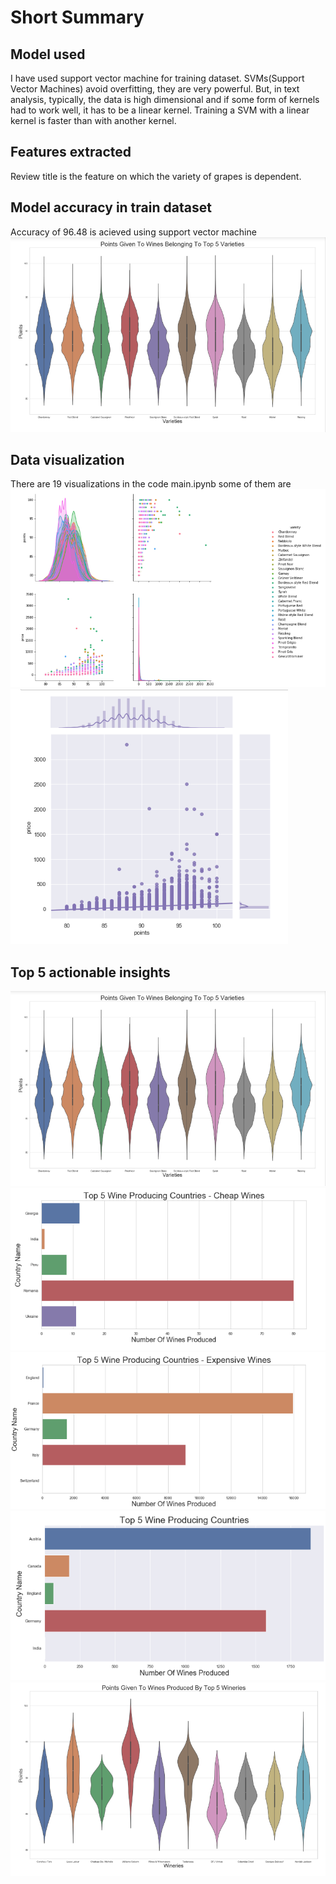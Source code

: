 # Short Summary

## Model used

I have used support vector machine for training dataset.
SVMs(Support Vector Machines) avoid overfitting, they are very powerful. But, in text analysis, typically, the data is high dimensional and if some form of kernels had to work well, it has to be a linear kernel. Training a SVM with a linear kernel is faster than with another kernel.

## Features extracted

Review title is the feature on which the variety of grapes is dependent.

## Model accuracy in train dataset

Accuracy of 96.48 is acieved using support vector machine
 ![Alt Text](https://github.com/ayushimishra28/Wineland-dataset/blob/master/summary%20data/Screenshot%20(58).png)

## Data visualization
There are 19 visualizations in the code main.ipynb some of them are 
 ![Alt Text](https://github.com/ayushimishra28/Wineland-dataset/blob/master/summary%20data/Screenshot%20(62).png)
 ![Alt Text](https://github.com/ayushimishra28/Wineland-dataset/blob/master/summary%20data/Screenshot%20(64).png)
 
 ## Top 5 actionable insights
 ![Alt Text](https://github.com/ayushimishra28/Wineland-dataset/blob/master/summary%20data/Screenshot%20(58).png)
 ![Alt Text](https://github.com/ayushimishra28/Wineland-dataset/blob/master/summary%20data/Screenshot%20(59).png)
 ![Alt Text](https://github.com/ayushimishra28/Wineland-dataset/blob/master/summary%20data/Screenshot%20(60).png)
 ![Alt Text](https://github.com/ayushimishra28/Wineland-dataset/blob/master/summary%20data/Screenshot%20(61).png)
 ![Alt Text](https://github.com/ayushimishra28/Wineland-dataset/blob/master/summary%20data/Screenshot%20(63).png)

